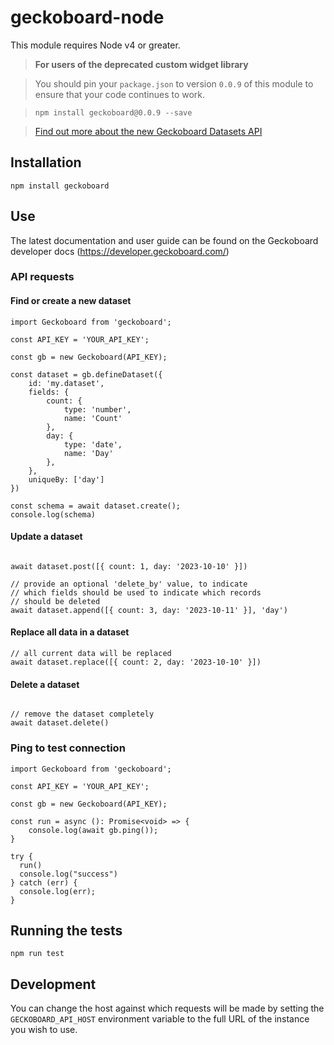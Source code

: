 # geckoboard-node

This module requires Node v4 or greater.

> **For users of the deprecated custom widget library**

> You should pin your `package.json` to version `0.0.9` of this module to ensure that your code continues to work.

> `npm install geckoboard@0.0.9 --save`

> [Find out more about the new Geckoboard Datasets API](https://community.geckoboard.com/t/help-test-geckoboards-new-approach-to-custom-widgets/179)

## Installation

```
npm install geckoboard
```

## Use

The latest documentation and user guide can be found on the Geckoboard developer docs (https://developer.geckoboard.com/) 


### API requests

#### Find or create a new dataset

```
import Geckoboard from 'geckoboard';

const API_KEY = 'YOUR_API_KEY';

const gb = new Geckoboard(API_KEY);

const dataset = gb.defineDataset({
    id: 'my.dataset',
    fields: {
        count: {
            type: 'number',
            name: 'Count'
        },
        day: {
            type: 'date',
            name: 'Day'
        },
    },
    uniqueBy: ['day']
})

const schema = await dataset.create();
console.log(schema)
```

#### Update a dataset
```

await dataset.post([{ count: 1, day: '2023-10-10' }])

// provide an optional 'delete_by' value, to indicate 
// which fields should be used to indicate which records
// should be deleted
await dataset.append([{ count: 3, day: '2023-10-11' }], 'day')
```

#### Replace all data in a dataset
```
// all current data will be replaced
await dataset.replace([{ count: 2, day: '2023-10-10' }])

```
#### Delete a dataset
```

// remove the dataset completely
await dataset.delete()

```

### Ping to test connection

```
import Geckoboard from 'geckoboard';

const API_KEY = 'YOUR_API_KEY';

const gb = new Geckoboard(API_KEY);

const run = async (): Promise<void> => {
    console.log(await gb.ping());
}

try {
  run()
  console.log("success")
} catch (err) {
  console.log(err); 
}
```
## Running the tests

```
npm run test
```

## Development

You can change the host against which requests will be made by setting the `GECKOBOARD_API_HOST` environment variable to the full URL of the instance you wish to use.
